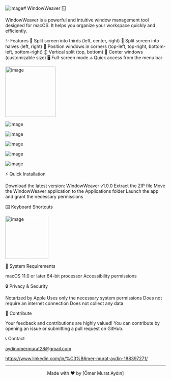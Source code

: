 ![image](https://github.com/user-attachments/assets/b954d3b4-de9a-4485-9736-cd11e9fba026)# WindowWeaver 🪟



WindowWeaver is a powerful and intuitive window management tool designed for macOS. It helps you organize your workspace quickly and efficiently.

✨ Features
🔷 Split screen into thirds (left, center, right)
🔲 Split screen into halves (left, right)
📍 Position windows in corners (top-left, top-right, bottom-left, bottom-right)
↕️ Vertical split (top, bottom)
🎯 Center windows (customizable size)
🖥️ Full-screen mode
🔝 Quick access from the menu bar

<img width="158" alt="image" src="https://github.com/user-attachments/assets/212e7552-bfb4-48e8-92df-b7190cb1f321" />

![image](https://github.com/user-attachments/assets/3f0d2134-aee5-4342-91eb-bb52ecac490a)

![image](https://github.com/user-attachments/assets/201b0f5c-61d1-480b-b1f6-81632c66b174)

![image](https://github.com/user-attachments/assets/56b32aba-76e4-4ec9-9dd4-db1bbb60dd00)

![image](https://github.com/user-attachments/assets/12274a6a-4030-4a1b-adb4-0c13deeee8ef)


![image](https://github.com/user-attachments/assets/102c599f-6672-49bd-9ae8-45180fc97c83)

⚡️ Quick Installation

Download the latest version: WindowWeaver v1.0.0
Extract the ZIP file
Move the WindowWeaver application to the Applications folder
Launch the app and grant the necessary permissions

⌨️ Keyboard Shortcuts

<img width="135" alt="image" src="https://github.com/user-attachments/assets/3039c446-8f69-4c3d-9858-b577c793bb8f" />

🔧 System Requirements

macOS 11.0 or later
64-bit processor
Accessibility permissions

🔒 Privacy & Security

Notarized by Apple
Uses only the necessary system permissions
Does not require an internet connection
Does not collect any data

🤝 Contribute

Your feedback and contributions are highly valued! You can contribute by opening an issue or submitting a pull request on GitHub.

📞 Contact

aydinomermurat28@gmail.com


https://www.linkedin.com/in/%C3%B6mer-murat-aydin-188397271/

---

<div align="center">
Made with ❤️ by [Ömer Murat Aydın]
</div>
